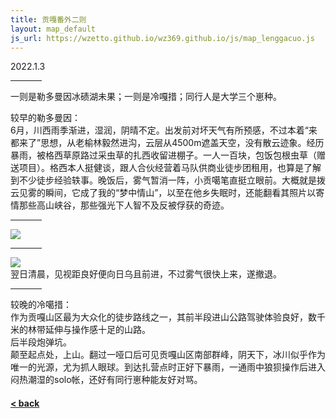 ```yaml
---
title: 贡嘎番外二则
layout: map_default
js_url: https://wzetto.github.io/wz369.github.io/js/map_lenggacuo.js
---
```

2022.1.3
<hr style="width:50px;text-align:left;margin-left:0">
一则是勒多曼因冰碛湖未果；一则是冷嘎措；同行人是大学三个崽种。

较早的勒多曼因：<br>
6月，川西雨季渐进，湿润，阴晴不定。出发前对坏天气有所预感，不过本着“来都来了”思想，从老榆林毅然进沟，云层从4500m遮盖天空，没有散云迹象。经历暴雨，被格西草原路过采虫草的扎西收留进棚子。一人一百块，包饭包根虫草（赠送项目）。格西本人挺健谈，跟人合伙经营着马队供商业徒步团租用，也算是了解到不少徒步经验轶事。晚饭后，雾气暂消一阵，小贡噶笔直挺立眼前。大概就是拨云见雾的瞬间，它成了我的“梦中情山”，以至在他乡失眠时，还能翻看其照片以寄情那些高山峡谷，那些强光下人智不及反被俘获的奇迹。<br>
<hr style="width:50px;text-align:left;margin-left:0" />
<img src="https://drive.google.com/thumbnail?id=1-qjPClxRd3TscVCki2eT0shEAoI3YJub&sz=w500"><br>
<hr style="width:50px;text-align:left;margin-left:0" />
<img src="https://drive.google.com/thumbnail?id=101Mp-xsnVQ38GwRDKBBZvInU4t_d8Qgg&sz=w500"><br>
翌日清晨，见视距良好便向日乌且前进，不过雾气很快上来，遂撤退。<br>
<hr style="width:50px;text-align:left;margin-left:0">
较晚的冷噶措：<br>
作为贡嘎山区最为大众化的徒步路线之一，其前半段进山公路驾驶体验良好，数千米的林带延伸与操作感十足的山路。<br>
后半段炮弹坑。<br>
颠至起点处，上山。翻过一哑口后可见贡嘎山区南部群峰，阴天下，冰川似乎作为唯一的光源，尤为抓人眼球。到达扎营点时正好下暴雨，一通雨中狼狈操作后进入闷热潮湿的solo帐，还好有同行崽种能友好对骂。



#### [< back](https://wzetto.github.io/wz369.github.io/yamanobo/yamanobo.html)
